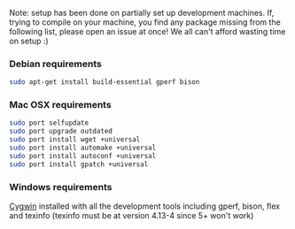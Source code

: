Note: setup has been done on partially set up development machines. If, trying to compile on your machine, you find any package missing from the following list, please open an issue at once! We all can't afford wasting time on setup :)

### Debian requirements

```bash
sudo apt-get install build-essential gperf bison
```

### Mac OSX requirements

```bash
sudo port selfupdate
sudo port upgrade outdated
sudo port install wget +universal
sudo port install automake +universal
sudo port install autoconf +universal
sudo port install gpatch +universal
```

### Windows requirements

[Cygwin](http://www.cygwin.com/) installed with all the development tools including gperf, bison, flex and texinfo (texinfo must be at version 4.13-4 since 5+ won't work)

